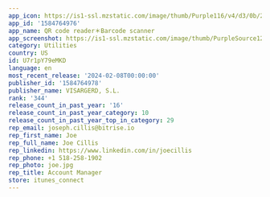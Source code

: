 ```yaml
---
app_icon: https://is1-ssl.mzstatic.com/image/thumb/Purple116/v4/d3/0b/24/d30b2440-ba21-3e7b-f0c9-42ab7d5e838a/AppIcon-0-0-1x_U007emarketing-0-7-0-sRGB-85-220.png/1024x1024bb.png
app_id: '1584764976'
app_name: QR code reader＊Barcode scanner
app_screenshot: https://is1-ssl.mzstatic.com/image/thumb/PurpleSource126/v4/60/16/0d/60160d6b-1cb9-555e-55fe-aedc5bcd4ee5/c4bbe880-6dbc-4733-91d3-663e0693c570_EN_AppleStoreSreenshot_6.5_1.png/1242x2688bb.png
category: Utilities
country: US
id: U7r1pY79eMKD
language: en
most_recent_release: '2024-02-08T00:00:00'
publisher_id: '1584764978'
publisher_name: VISARGERD, S.L.
rank: '344'
release_count_in_past_year: '16'
release_count_in_past_year_category: 10
release_count_in_past_year_top_in_category: 29
rep_email: joseph.cillis@bitrise.io
rep_first_name: Joe
rep_full_name: Joe Cillis
rep_linkedin: https://www.linkedin.com/in/joecillis
rep_phone: +1 518-258-1902
rep_photo: joe.jpg
rep_title: Account Manager
store: itunes_connect
---
```

